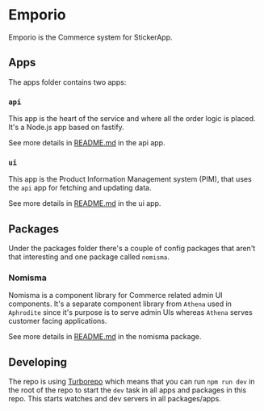 # Emporio

Emporio is the Commerce system for StickerApp.

## Apps

The apps folder contains two apps:

### `api`

This app is the heart of the service and where all the order logic is placed. It's a Node.js app based on fastify.

See more details in [README.md](./apps/api/README.md) in the api app.

### `ui`

This app is the Product Information Management system (PIM), that uses the `api` app for fetching and updating data.

See more details in [README.md](./apps/ui/README.md) in the ui app.

## Packages

Under the packages folder there's a couple of config packages that aren't that interesting and one package called `nomisma`.

### Nomisma

Nomisma is a component library for Commerce related admin UI components. It's a separate component library from `Athena` used in `Aphrodite` since it's purpose is to serve admin UIs whereas `Athena` serves customer facing applications.

See more details in [README.md](./packages/nomisma/README.md) in the nomisma package.

## Developing

The repo is using [Turborepo](https://turbo.build/repo) which means that you can run `npm run dev` in the root of the repo to start the `dev` task in all apps and packages in this repo. This starts watches and dev servers in all packages/apps.
